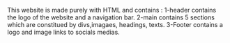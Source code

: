 This website is made purely with HTML and contains : 1-header contains the logo of the website and a navigation bar. 2-main contains 5 sections which are constitued by divs,imagaes, headings, texts. 3-Footer contains a logo and image links to socials medias.
